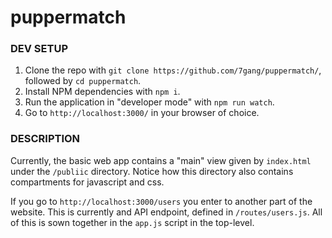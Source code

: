 # puppermatch

### DEV SETUP
1. Clone the repo with `git clone https://github.com/7gang/puppermatch/`, followed by `cd puppermatch`.
2. Install NPM dependencies with `npm i`.
3. Run the application in "developer mode" with `npm run watch`.
4. Go to `http://localhost:3000/` in your browser of choice.

### DESCRIPTION
Currently, the basic web app contains a "main" view given by `index.html` under the `/publiic` directory. Notice how this directory also contains compartments for javascript and css.

If you go to `http://localhost:3000/users` you enter to another part of the website. This is currently and API endpoint, defined in `/routes/users.js`. All of this is sown together in the `app.js` script in the top-level.

